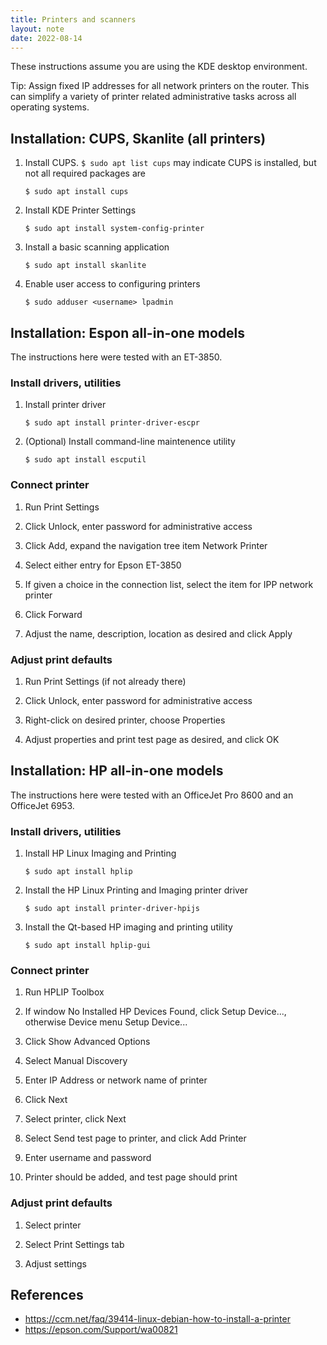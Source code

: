 ```yaml
---
title: Printers and scanners
layout: note
date: 2022-08-14
---
```


These instructions assume you are using the KDE desktop environment.

Tip: Assign fixed IP addresses for all network printers on the router. This can simplify a variety of printer related administrative tasks across all operating systems.

## Installation: CUPS, Skanlite (all printers)

1. Install CUPS. `$ sudo apt list cups` may indicate CUPS is installed, but not all required packages are
    ```shell
    $ sudo apt install cups
    ```

2. Install KDE Printer Settings
    ```shell
    $ sudo apt install system-config-printer
    ```

3. Install a basic scanning application
    ```shell
    $ sudo apt install skanlite
    ```

4. Enable user access to configuring printers
    ```shell
    $ sudo adduser <username> lpadmin
    ```

## Installation: Espon all-in-one models

The instructions here were tested with an ET-3850.

### Install drivers, utilities

1. Install printer driver
    ```shell
    $ sudo apt install printer-driver-escpr
    ```

2. (Optional) Install command-line maintenence utility
    ```shell
    $ sudo apt install escputil
    ```

### Connect printer

1. Run Print Settings

2. Click Unlock, enter password for administrative access

3. Click Add, expand the navigation tree item Network Printer

4. Select either entry for Epson ET-3850

5. If given a choice in the connection list, select the item for IPP network printer

6. Click Forward

7. Adjust the name, description, location as desired and click Apply

### Adjust print defaults

1. Run Print Settings (if not already there)

2. Click Unlock, enter password for administrative access

3. Right-click on desired printer, choose Properties

4. Adjust properties and print test page as desired, and click OK


## Installation: HP all-in-one models

The instructions here were tested with an OfficeJet Pro 8600 and an OfficeJet 6953.

### Install drivers, utilities

1. Install HP Linux Imaging and Printing
    ```shell
    $ sudo apt install hplip
    ```

2. Install the HP Linux Printing and Imaging printer driver
    ```shell
    $ sudo apt install printer-driver-hpijs
    ```

3. Install the Qt-based HP imaging and printing utility
    ```shell
    $ sudo apt install hplip-gui
    ```

### Connect printer

1. Run HPLIP Toolbox

2. If window No Installed HP Devices Found, click Setup Device..., otherwise Device menu Setup Device...

3. Click Show Advanced Options

4. Select Manual Discovery

5. Enter IP Address or network name of printer

6. Click Next

7. Select printer, click Next

8. Select Send test page to printer, and click Add Printer

9. Enter username and password

10. Printer should be added, and test page should print

### Adjust print defaults

1. Select printer

2. Select Print Settings tab

3. Adjust settings


## References
- https://ccm.net/faq/39414-linux-debian-how-to-install-a-printer
- https://epson.com/Support/wa00821
